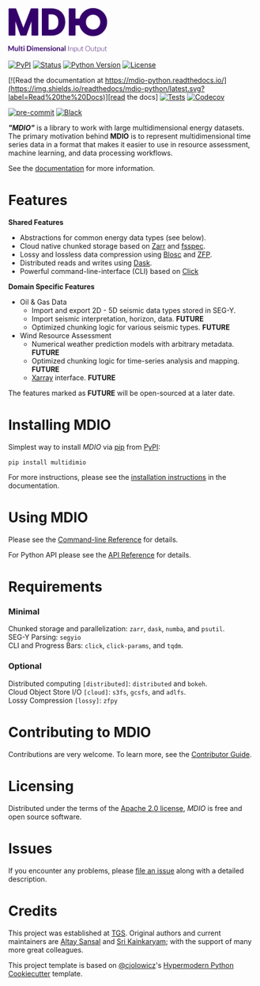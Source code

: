 <div>
  <img src="https://raw.githubusercontent.com/TGSAI/mdio.github.io/gh-pages/assets/images/mdio.png",
width=200"><br>
</div>

[![PyPI](https://img.shields.io/pypi/v/multidimio.svg)][pypi_]
[![Status](https://img.shields.io/pypi/status/multidimio.svg)][status]
[![Python Version](https://img.shields.io/pypi/pyversions/multidimio)][python version]
[![License](https://img.shields.io/pypi/l/multidimio)][license]

[![Read the documentation at https://mdio-python.readthedocs.io/](https://img.shields.io/readthedocs/mdio-python/latest.svg?label=Read%20the%20Docs)][read the docs]
[![Tests](https://github.com/TGSAI/mdio-python/workflows/Tests/badge.svg)][tests]
[![Codecov](https://codecov.io/gh/TGSAI/mdio-python/branch/main/graph/badge.svg)][codecov]

[![pre-commit](https://img.shields.io/badge/pre--commit-enabled-brightgreen?logo=pre-commit&logoColor=white)][pre-commit]
[![Black](https://img.shields.io/badge/code%20style-black-000000.svg)][black]

[pypi_]: https://pypi.org/project/multidimio/
[status]: https://pypi.org/project/multidimio/
[python version]: https://pypi.org/project/multidimio
[read the docs]: https://mdio-python.readthedocs.io/
[tests]: https://github.com/TGSAI/mdio-python/actions?workflow=Tests
[codecov]: https://app.codecov.io/gh/TGSAI/mdio-python
[pre-commit]: https://github.com/pre-commit/pre-commit
[black]: https://github.com/psf/black

**_"MDIO"_** is a library to work with large multidimensional energy datasets.
The primary motivation behind **MDIO** is to represent multidimensional
time series data in a format that makes it easier to use in resource assessment,
machine learning, and data processing workflows.

See the [documentation][read the docs] for more information.

# Features

**Shared Features**

- Abstractions for common energy data types (see below).
- Cloud native chunked storage based on [Zarr][zarr] and [fsspec][fsspec].
- Lossy and lossless data compression using [Blosc][blosc] and [ZFP][zfp].
- Distributed reads and writes using [Dask][dask].
- Powerful command-line-interface (CLI) based on [Click][click]

**Domain Specific Features**

- Oil & Gas Data
  - Import and export 2D - 5D seismic data types stored in SEG-Y.
  - Import seismic interpretation, horizon, data. **FUTURE**
  - Optimized chunking logic for various seismic types. **FUTURE**
- Wind Resource Assessment
  - Numerical weather prediction models with arbitrary metadata. **FUTURE**
  - Optimized chunking logic for time-series analysis and mapping. **FUTURE**
  - [Xarray][xarray] interface. **FUTURE**

The features marked as **FUTURE** will be open-sourced at a later date.

# Installing MDIO

Simplest way to install _MDIO_ via [pip] from [PyPI]:

```shell
pip install multidimio
```

For more instructions, please see the [installation instructions][install]
in the documentation.

# Using MDIO

Please see the [Command-line Reference][usage] for details.

For Python API please see the [API Reference][reference] for details.

# Requirements

### Minimal

Chunked storage and parallelization: `zarr`, `dask`, `numba`, and `psutil`.\
SEG-Y Parsing: `segyio`\
CLI and Progress Bars: `click`, `click-params`, and `tqdm`.

### Optional

Distributed computing `[distributed]`: `distributed` and `bokeh`.\
Cloud Object Store I/O `[cloud]`: `s3fs`, `gcsfs`, and `adlfs`.\
Lossy Compression `[lossy]`: `zfpy`

# Contributing to MDIO

Contributions are very welcome.
To learn more, see the [Contributor Guide].

# Licensing

Distributed under the terms of the [Apache 2.0 license][license],
_MDIO_ is free and open source software.

# Issues

If you encounter any problems,
please [file an issue] along with a detailed description.

# Credits

This project was established at [TGS](https://www.tgs.com/). Original authors
and current maintainers are [Altay Sansal](https://github.com/tasansal) and
[Sri Kainkaryam](https://github.com/srib); with the support of many more great
colleagues.

This project template is based on [@cjolowicz]'s [Hypermodern Python Cookiecutter]
template.

[@cjolowicz]: https://github.com/cjolowicz
[pypi]: https://pypi.org/
[hypermodern python cookiecutter]: https://github.com/cjolowicz/cookiecutter-hypermodern-python
[file an issue]: https://github.com/TGSAI/mdio-python/issues
[pip]: https://pip.pypa.io/
[dask]: https://www.dask.org/
[zarr]: https://zarr.dev/
[fsspec]: https://filesystem-spec.readthedocs.io/en/latest/
[s3fs]: https://s3fs.readthedocs.io/
[gcsfs]: https://gcsfs.readthedocs.io/
[adlfs]: https://github.com/fsspec/adlfs
[blosc]: https://www.blosc.org/
[zfp]: https://computing.llnl.gov/projects/zfp
[xarray]: https://xarray.dev/
[click]: https://palletsprojects.com/p/click/

<!-- github-only -->

[license]: https://github.com/TGSAI/mdio-python/blob/main/LICENSE
[contributor guide]: https://github.com/TGSAI/mdio-python/blob/main/CONTRIBUTING.md
[usage]: https://mdio-python.readthedocs.io/en/latest/usage.html
[reference]: https://mdio-python.readthedocs.io/en/latest/reference.html
[install]: https://mdio-python.readthedocs.io/en/latest/installation.html
